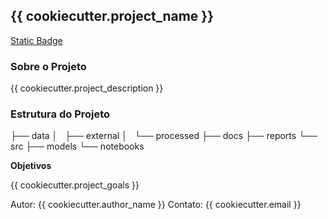 ## {{ cookiecutter.project_name }}

[Static Badge](https://img.shields.io/badge/Made_With_Python-blue)


### Sobre o Projeto

{{ cookiecutter.project_description }}

### Estrutura do Projeto

├── data
│   ├── external
│   └── processed
├── docs
├── reports
└── src
    ├── models
    └── notebooks

**Objetivos**

{{ cookiecutter.project_goals }}


Autor: {{ cookiecutter.author_name }}
Contato: {{ cookiecutter.email }}